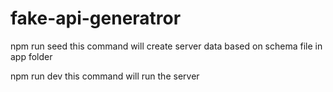 # fake-api-generatror
npm run seed
this command will create server data based on schema file in app folder

npm run dev
this command will run the server

